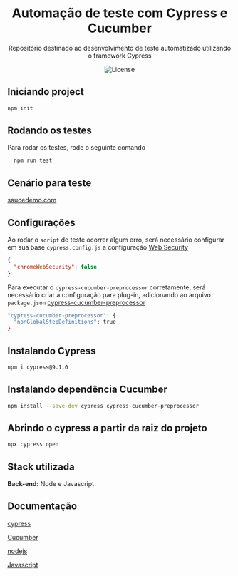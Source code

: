 <h1 align="center"> Automação de teste com Cypress e Cucumber </h1>

<p align="center">
Repositório destinado ao desenvolvimento de teste automatizado utilizando o framework Cypress<br/>
</p>
<p align="center">
  <img alt="License" src="https://img.shields.io/badge/License-MIT-green.svg">

</p>

## Iniciando project 

```bash
npm init
```
## Rodando os testes

Para rodar os testes, rode o seguinte comando

```bash
  npm run test
```
## Cenário para teste

[saucedemo.com](https://www.saucedemo.com/)

## Configurações

Ao rodar o `script` de teste ocorrer algum erro, será necessário configurar em sua base `cypress.config.js` a configuração [Web Security](https://docs.cypress.io/guides/guides/web-security)

```json
{
  "chromeWebSecurity": false
}
```

Para executar o `cypress-cucumber-preprocessor` corretamente, será necessário criar a configuração para plug-in, adicionando ao arquivo `package.json` [cypress-cucumber-preprocessor](https://www.npmjs.com/package/cypress-cucumber-preprocessor)

```bash
"cypress-cucumber-preprocessor": {
  "nonGlobalStepDefinitions": true
}
```

## Instalando Cypress 

```bash
npm i cypress@9.1.0
```
## Instalando dependência Cucumber 

```bash
npm install --save-dev cypress cypress-cucumber-preprocessor
```

## Abrindo o cypress a partir da raiz do projeto 

```bash
npx cypress open
```


## Stack utilizada

**Back-end:** Node e Javascript


## Documentação

[cypress](https://docs.cypress.io/guides/getting-started/installing-cypress)

[Cucumber](https://cucumber.io/docs/guides/overview/)

[nodejs](https://nodejs.org/en)

[Javascript](https://www.javascript.com/)

